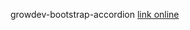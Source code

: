  growdev-bootstrap-accordion [link online](https://sheilaacunha.github.io/growdev-bootstrap-accordion/)
